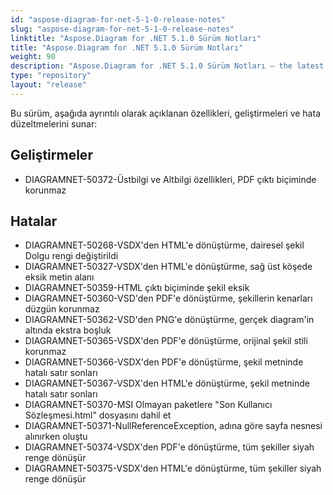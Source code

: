 ```yaml
---
id: "aspose-diagram-for-net-5-1-0-release-notes"
slug: "aspose-diagram-for-net-5-1-0-release-notes"
linktitle: "Aspose.Diagram for .NET 5.1.0 Sürüm Notları"
title: "Aspose.Diagram for .NET 5.1.0 Sürüm Notları"
weight: 90
description: "Aspose.Diagram for .NET 5.1.0 Sürüm Notları – the latest updates and fixes."
type: "repository"
layout: "release"
---
```

Bu sürüm, aşağıda ayrıntılı olarak açıklanan özellikleri, geliştirmeleri ve hata düzeltmelerini sunar:
## **Geliştirmeler**
- DIAGRAMNET-50372-Üstbilgi ve Altbilgi özellikleri, PDF çıktı biçiminde korunmaz
## **Hatalar**
- DIAGRAMNET-50268-VSDX'den HTML'e dönüştürme, dairesel şekil Dolgu rengi değiştirildi
- DIAGRAMNET-50327-VSDX'den HTML'e dönüştürme, sağ üst köşede eksik metin alanı
- DIAGRAMNET-50359-HTML çıktı biçiminde şekil eksik
- DIAGRAMNET-50360-VSD'den PDF'e dönüştürme, şekillerin kenarları düzgün korunmaz
- DIAGRAMNET-50362-VSD'den PNG'e dönüştürme, gerçek diagram'in altında ekstra boşluk
- DIAGRAMNET-50365-VSDX'den PDF'e dönüştürme, orijinal şekil stili korunmaz
- DIAGRAMNET-50366-VSDX'den PDF'e dönüştürme, şekil metninde hatalı satır sonları
- DIAGRAMNET-50367-VSDX'den HTML'e dönüştürme, şekil metninde hatalı satır sonları
- DIAGRAMNET-50370-MSI Olmayan paketlere "Son Kullanıcı Sözleşmesi.html" dosyasını dahil et
- DIAGRAMNET-50371-NullReferenceException, adına göre sayfa nesnesi alınırken oluştu
- DIAGRAMNET-50374-VSDX'den PDF'e dönüştürme, tüm şekiller siyah renge dönüşür
- DIAGRAMNET-50375-VSDX'den HTML'e dönüştürme, tüm şekiller siyah renge dönüşür
